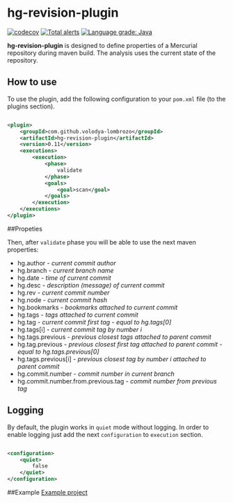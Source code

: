 # hg-revision-plugin

[![codecov](https://codecov.io/gh/volodya-lombrozo/hg-revision-plugin/branch/master/graph/badge.svg)](https://codecov.io/gh/volodya-lombrozo/hg-revision-plugin)
[![Total alerts](https://img.shields.io/lgtm/alerts/g/volodya-lombrozo/hg-revision-plugin.svg?logo=lgtm&logoWidth=18)](https://lgtm.com/projects/g/volodya-lombrozo/hg-revision-plugin/alerts/)
[![Language grade: Java](https://img.shields.io/lgtm/grade/java/g/volodya-lombrozo/hg-revision-plugin.svg?logo=lgtm&logoWidth=18)](https://lgtm.com/projects/g/volodya-lombrozo/hg-revision-plugin/context:java)

**hg-revision-plugin** is designed to define properties of a Mercurial repository during maven build. The analysis uses
the current state of the repository.

## How to use

To use the plugin, add the following configuration to your `pom.xml` file
 (to the plugins section).

```XML

<plugin>
    <groupId>com.github.volodya-lombrozo</groupId>
    <artifactId>hg-revision-plugin</artifactId>
    <version>0.11</version>
    <executions>
        <execution>
            <phase>
                validate
            </phase>
            <goals>
                <goal>scan</goal>
            </goals>
        </execution>
    </executions>
</plugin>
```
##Propeties

Then, after `validate` phase you will be able to use the
next maven properties:


* hg.author - _current commit author_
* hg.branch - _current branch name_
* hg.date - _time of current commit_
* hg.desc - _description (message) of current commit_
* hg.rev -  _current commit number_
* hg.node - _current commit hash_
* hg.bookmarks - _bookmarks attached to current commit_
* hg.tags - _tags attached to current commit_
* hg.tag - _current commit first tag - equal to hg.tags[0]_
* hg.tags[i] - _current commit tag by number i_
* hg.tags.previous - _previous closest tags attached to parent commit_
* hg.tag.previous - _previous closest first tag attached to parent commit - equal to hg.tags.previous[0]_
* hg.tags.previous[i] - _previous closest tag by number i attached to parent commit_
* hg.commit.number - _commit number in current branch_
* hg.commit.number.from.previous.tag - _commit number from previous tag_

## Logging

By default, the plugin works in `quiet` mode without logging. In order to enable logging just add the
next `configuration` to `execution` section.

```XML

<configuration>
    <quiet>
        false
    </quiet>
</configuration>
```

##Example
[Example project](https://github.com/volodya-lombrozo/hg-revision-plugin-example)
